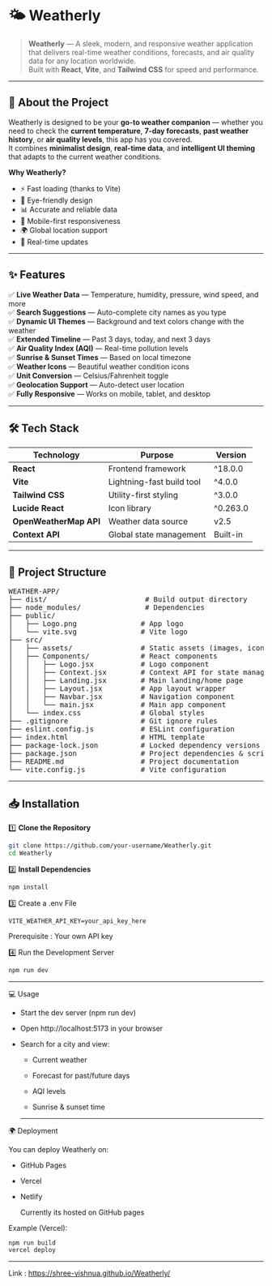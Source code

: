 # 🌤️ Weatherly



> **Weatherly** — A sleek, modern, and responsive weather application that delivers real-time weather conditions, forecasts, and air quality data for any location worldwide.  
Built with **React**, **Vite**, and **Tailwind CSS** for speed and performance.

---



## 📖 About the Project

Weatherly is designed to be your **go-to weather companion** — whether you need to check the **current temperature**, **7-day forecasts**, **past weather history**, or **air quality levels**, this app has you covered.  
It combines **minimalist design**, **real-time data**, and **intelligent UI theming** that adapts to the current weather conditions.

**Why Weatherly?**
- ⚡ Fast loading (thanks to Vite)
- 🎨 Eye-friendly design
- 📊 Accurate and reliable data
- 📱 Mobile-first responsiveness
- 🌍 Global location support
- 🔄 Real-time updates

---

## ✨ Features

✅ **Live Weather Data** — Temperature, humidity, pressure, wind speed, and more  
✅ **Search Suggestions** — Auto-complete city names as you type  
✅ **Dynamic UI Themes** — Background and text colors change with the weather  
✅ **Extended Timeline** — Past 3 days, today, and next 3 days  
✅ **Air Quality Index (AQI)** — Real-time pollution levels  
✅ **Sunrise & Sunset Times** — Based on local timezone  
✅ **Weather Icons** — Beautiful weather condition icons  
✅ **Unit Conversion** — Celsius/Fahrenheit toggle  
✅ **Geolocation Support** — Auto-detect user location  
✅ **Fully Responsive** — Works on mobile, tablet, and desktop  

---

## 🛠 Tech Stack

| Technology | Purpose | Version |
|------------|---------|---------|
| **React** | Frontend framework | ^18.0.0 |
| **Vite** | Lightning-fast build tool | ^4.0.0 |
| **Tailwind CSS** | Utility-first styling | ^3.0.0 |
| **Lucide React** | Icon library | ^0.263.0 |
| **OpenWeatherMap API** | Weather data source | v2.5 |
| **Context API** | Global state management | Built-in |

---

## 📁 Project Structure

<pre>
WEATHER-APP/
├── dist/                       # Build output directory
├── node_modules/               # Dependencies
├── public/
│   ├── Logo.png               # App logo
│   └── vite.svg               # Vite logo
├── src/
│   ├── assets/                # Static assets (images, icons)
│   ├── Components/            # React components
│   │   ├── Logo.jsx           # Logo component
│   │   ├── Context.jsx        # Context API for state management
│   │   ├── Landing.jsx        # Main landing/home page
│   │   ├── Layout.jsx         # App layout wrapper
│   │   ├── Navbar.jsx         # Navigation component
│   │   └── main.jsx           # Main app component
│   └── index.css              # Global styles
├── .gitignore                 # Git ignore rules
├── eslint.config.js           # ESLint configuration
├── index.html                 # HTML template
├── package-lock.json          # Locked dependency versions
├── package.json               # Project dependencies & scripts
├── README.md                  # Project documentation
└── vite.config.js             # Vite configuration
</pre>


---

## 📥 Installation

1️⃣ **Clone the Repository**
```bash
git clone https://github.com/your-username/Weatherly.git
cd Weatherly
```

2️⃣ **Install Dependencies**

```bash
npm install
```

3️⃣ Create a .env File
```env
VITE_WEATHER_API_KEY=your_api_key_here
```
Prerequisite : Your own API key

4️⃣ Run the Development Server
```bash
npm run dev
```
---

💻 Usage

- Start the dev server (npm run dev)

- Open http://localhost:5173 in your browser

- Search for a city and view:

   - Current weather

   - Forecast for past/future days

   - AQI levels

   - Sunrise & sunset time

  ---
 
🌍 Deployment

You can deploy Weatherly on:

 - GitHub Pages

 - Vercel

 - Netlify

   Currently its hosted on GitHub pages

Example (Vercel):
```bash
npm run build
vercel deploy
```
---


Link : https://shree-vishnua.github.io/Weatherly/